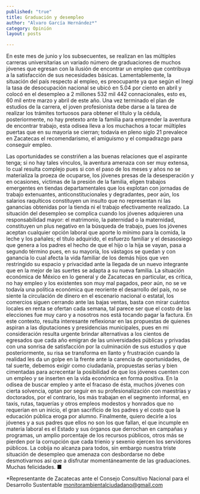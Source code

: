 ```yaml
---
published: "true"
title: Graduación y desempleo
author: "Alvaro García Hernández*"
category: Opinión
layout: posts

---
```


En este mes de junio y los subsecuentes, se realizan en las múltiples carreras universitarias un variado número de graduaciones de muchos jóvenes que egresan con la ilusión de encontrar un empleo que contribuya a la satisfacción de sus necesidades básicas. Lamentablemente, la situación del país respecto al empleo, es preocupante ya que según el Inegi la tasa de desocupación nacional se ubicó en 5.04 por ciento en abril y colocó en el desempleo a 2 millones 532 mil 442 connacionales, esto es, 60 mil entre marzo y abril de este año. Una vez terminado el plan de estudios de la carrera, el joven profesionista debe darse a la tarea de realizar los trámites tortuosos para obtener el título y la cédula, posteriormente, no hay pretexto ante la familia para emprender la aventura de encontrar trabajo, esta odisea lleva a los muchachos a tocar múltiples puertas que en su mayoría se cierran; todavía en pleno siglo 21 prevalece en Zacatecas el recomendarismo, el amiguismo y el compadrazgo para conseguir empleo. 

Las oportunidades se constriñen a las buenas relaciones que el aspirante tenga; si no hay tales vínculos, la aventura amenaza con ser muy extensa, lo cual resulta complejo pues si con el paso de los meses y años no se materializa la proeza de ocuparse, los jóvenes presas de la desesperación y en ocasiones, víctimas de la presión de la familia, eligen trabajos emergentes en tiendas departamentales que los explotan con jornadas de trabajo extenuantes, anticonstitucionales y degradantes, peor aún, los salarios raquíticos constituyen un insulto que no representan ni las ganancias obtenidas por la tienda ni el trabajo efectivamente realizado. La situación del desempleo se complica cuando los jóvenes adquieren una responsabilidad mayor: el matrimonio, la paternidad o la maternidad, constituyen un plus negativo en la búsqueda de trabajo, pues los jóvenes aceptan cualquier opción laboral que aporte lo mínimo para la comida, la leche y los pañales; el título adquirido, el esfuerzo familiar y el desasosiego que genera a los padres el hecho de que el hijo o la hija se vayan, pasa a segundo término pues, en su mayoría, los vástagos se quedan y con ganancia lo cual afecta la vida familiar de los demás hijos que ven restringido su espacio y privacidad ante la llegada de un nuevo integrante que en la mejor de las suertes se adapta a su nueva familia. 
La situación económica de México en lo general y de Zacatecas en particular, es crítica, no hay empleo y los existentes son muy mal pagados, peor aún, no se ve todavía una política económica que reoriente el desarrollo del país, no se siente la circulación de dinero en el escenario nacional o estatal, los comercios siguen cerrando ante las bajas ventas, basta con mirar cuántos locales en renta se ofertan cada semana, tal parece ser que el costo de las elecciones fue muy caro y a nosotros nos está tocando pagar la factura. En este contexto, resulta interesante reflexionar en las propuestas de quienes aspiran a las diputaciones y presidencias municipales, pues en mi consideración resulta urgente brindar alternativas a los cientos de egresados que cada año emigran de las universidades públicas y privadas con una sonrisa de satisfacción por la culminación de sus estudios y que posteriormente, su risa se transforma en llanto y frustración cuando la realidad les da un golpe en la frente ante la carencia de oportunidades, de tal suerte, debemos exigir como ciudadanía, propuestas serias y bien cimentadas para acrecentar la posibilidad de que los jóvenes cuenten con un empleo y se inserten en la vida económica en forma positiva. En la odisea de buscar empleo y ante el fracaso de ésta, muchos jóvenes con cierta solvencia, optan por seguir en su profesionalización con maestrías y doctorados, por el contrario, los más trabajan en el segmento informal, en taxis, rutas, taquerías y otros empleos modestos y honrados que no requerían en un inicio, el gran sacrificio de los padres y el costo que la educación pública eroga por alumno. 
Finalmente, quiero decirle a los jóvenes y a sus padres que ellos no son los que fallan, el que incumple en materia laboral es el Estado y sus órganos que derrochan en campañas y programas, un amplio porcentaje de los recursos públicos, otros más se pierden por la corrupción que cada trienio y sexenio ejercen los servidores públicos. La cobija no alcanza para todos, sin embargo nuestra triste situación de desempleo que amenaza con desbordarse no debe desmotivarnos así que a disfrutar momentáneamente de las graduaciones. Muchas felicidades. ■

*Representante de Zacatecas ante el 
Consejo Consultivo Nacional para el Desarrollo Sustentable
monitorambientalciudadano@gmail.com
